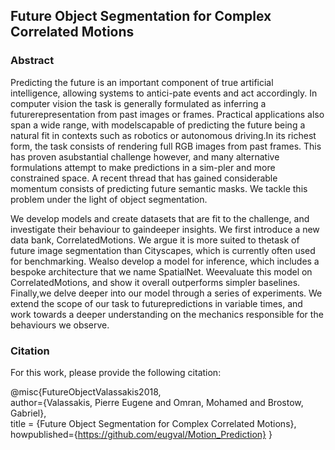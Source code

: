 ## Future Object Segmentation for Complex Correlated Motions

### Abstract
Predicting the future is an important component of true artificial intelligence, allowing systems to antici-pate events and act accordingly. In computer vision the task is generally formulated as inferring a futurerepresentation from past images or frames.  Practical applications also span a wide range, with modelscapable of predicting the future being a natural fit in contexts such as robotics or autonomous driving.In its richest form, the task consists of rendering full RGB images from past frames.  This has proven asubstantial challenge however, and many alternative formulations attempt to make predictions in a sim-pler and more constrained space.  A recent thread that has gained considerable momentum consists of predicting future semantic masks. We tackle this problem under the light of object segmentation.

We develop models and create datasets that are fit to the challenge, and investigate their behaviour to gaindeeper insights. We first introduce a new data bank, CorrelatedMotions. We argue it is more suited to thetask of future image segmentation than Cityscapes, which is currently often used for benchmarking. Wealso develop a model for inference, which includes a bespoke architecture that we name SpatialNet. Weevaluate this model on CorrelatedMotions, and show it overall outperforms simpler baselines.  Finally,we delve deeper into our model through a series of experiments. We extend the scope of our task to futurepredictions in variable times, and work towards a deeper understanding on the mechanics responsible for the behaviours we observe.

### Citation
For this work, please provide the following citation:

@misc{FutureObjectValassakis2018, \
author={Valassakis, Pierre Eugene and Omran, Mohamed and Brostow, Gabriel},\
title = {Future Object Segmentation for Complex Correlated Motions},\
howpublished={https://github.com/eugval/Motion_Prediction}
}